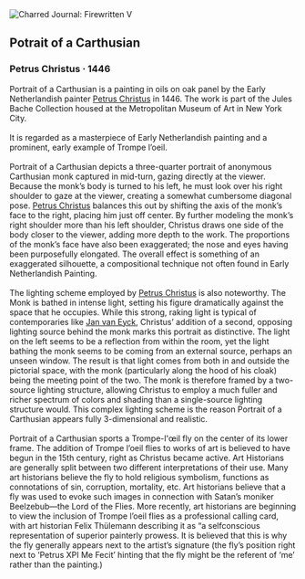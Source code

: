 <div class="artwork-of-the-day">
  <div class="container">
    <div class="img-wrapper">
      <img
        src="https://uploads6.wikiart.org/images/petrus-christus/potrait-of-a-carthusian-1446.jpg!Large.jpg"
        alt="Charred Journal: Firewritten V" />
    </div>
    <div class="artwork-detail">
      <div class="artwork-origin"> 
        <h2 class="artwork-name">Potrait of a Carthusian</h2>
        <h3 class="artist">
          Petrus Christus
                    ·  1446
        </h3>
      </div>
      <p class="description">
        <span class="artwork-description-text ng-binding" ng-bind-html="viewModel.ArtworkOfTheDay.Description | unsafe">Portrait of a Carthusian is a painting in oils on oak panel by the Early Netherlandish painter <a target="_blank" href="/en/petrus-christus">Petrus Christus</a> in 1446. The work is part of the Jules Bache Collection housed at the Metropolitan Museum of Art in New York City.
<br>
<br>It is regarded as a masterpiece of Early Netherlandish painting and a prominent, early example of Trompe l’oeil.
<br>
<br>Portrait of a Carthusian depicts a three-quarter portrait of anonymous Carthusian monk captured in mid-turn, gazing directly at the viewer. Because the monk’s body is turned to his left, he must look over his right shoulder to gaze at the viewer, creating a somewhat cumbersome diagonal pose. <a target="_blank" href="/en/petrus-christus">Petrus Christus</a> balances this out by shifting the axis of the monk’s face to the right, placing him just off center. By further modeling the monk’s right shoulder more than his left shoulder, Christus draws one side of the body closer to the viewer, adding more depth to the work. The proportions of the monk’s face have also been exaggerated; the nose and eyes having been purposefully elongated. The overall effect is something of an exaggerated silhouette, a compositional technique not often found in Early Netherlandish Painting.
<br>
<br>The lighting scheme employed by <a target="_blank" href="/en/petrus-christus">Petrus Christus</a> is also noteworthy. The Monk is bathed in intense light, setting his figure dramatically against the space that he occupies. While this strong, raking light is typical of contemporaries like <a target="_blank" href="/en/jan-van-eyck">Jan van Eyck</a>, Christus’ addition of a second, opposing lighting source behind the monk marks this portrait as distinctive. The light on the left seems to be a reflection from within the room, yet the light bathing the monk seems to be coming from an external source, perhaps an unseen window. The result is that light comes from both in and outside the pictorial space, with the monk (particularly along the hood of his cloak) being the meeting point of the two. The monk is therefore framed by a two-source lighting structure, allowing Christus to employ a much fuller and richer spectrum of colors and shading than a single-source lighting structure would. This complex lighting scheme is the reason Portrait of a Carthusian appears fully 3-dimensional and realistic.
<br>
<br>Portrait of a Carthusian sports a Trompe-l'œil fly on the center of its lower frame. The addition of Trompe l’oeil flies to works of art is believed to have begun in the 15th century, right as Christus became active. Art Historians are generally split between two different interpretations of their use. Many art historians believe the fly to hold religious symbolism, functions as connotations of sin, corruption, mortality, etc. Art historians believe that a fly was used to evoke such images in connection with Satan’s moniker Beelzebub—the Lord of the Flies. More recently, art historians are beginning to view the inclusion of Trompe l’oeil flies as a professional calling card, with art historian Felix Thülemann describing it as “a selfconscious representation of superior painterly prowess. It is believed that this is why the fly generally appears next to the artist’s signature (the fly’s position right next to ‘Petrus ΧΡΙ Me Fecit’ hinting that the fly might be the referent of ‘me’ rather than the painting.)</span>
                        <div class="text-shadow-container" ng-show="showShadow" style=""></div>
      </p>
    </div>
  </div>

</div>
